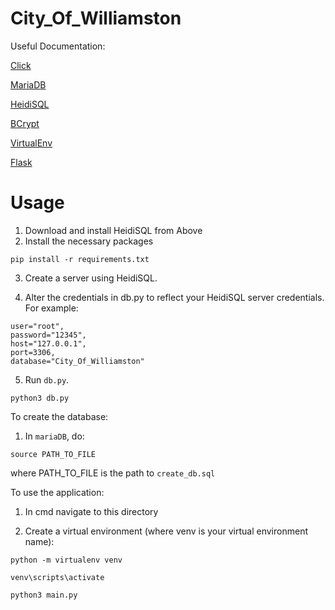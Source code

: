 # City_Of_Williamston

Useful Documentation:

[Click](https://click.palletsprojects.com/en/8.1.x/quickstart/)

[MariaDB](https://www.mariadbtutorial.com/)

[HeidiSQL](https://www.heidisql.com/)

[BCrypt](https://github.com/pyca/bcrypt/)

[VirtualEnv](https://virtualenv.pypa.io/en/latest/index.html)

[Flask](https://flask.palletsprojects.com/en/3.0.x/)

# Usage
1. Download and install HeidiSQL from Above
2. Install the necessary packages

```
pip install -r requirements.txt
```

3. Create a server using HeidiSQL.

4. Alter the credentials in db.py to reflect your HeidiSQL server credentials. For example:

```
user="root",
password="12345",
host="127.0.0.1",
port=3306,
database="City_Of_Williamston"
```

5. Run `db.py`.

```
python3 db.py
```

To create the database:

1. In `mariaDB`, do:

```
source PATH_TO_FILE
```

where PATH_TO_FILE is the path to `create_db.sql`


To use the application:

1. In cmd navigate to this directory

2. Create a virtual environment (where venv is your virtual environment name):

```
python -m virtualenv venv
```

```
venv\scripts\activate
```

```
python3 main.py
```





